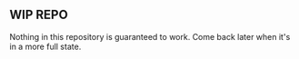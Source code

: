 ## WIP REPO
Nothing in this repository is guaranteed to work. Come back later when it's in a more full state.